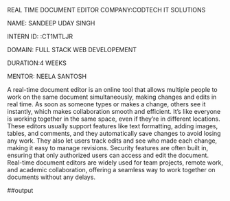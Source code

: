 REAL TIME DOCUMENT EDITOR
COMPANY:CODTECH IT SOLUTIONS

NAME: SANDEEP UDAY SINGH

INTERN ID: :CT1MTLJR

DOMAIN: FULL STACK WEB DEVELOPEMENT

DURATION:4 WEEKS

MENTOR: NEELA SANTOSH

A real-time document editor is an online tool that allows multiple people to work on the same document simultaneously, making changes and edits in real time. As soon as someone types or makes a change, others see it instantly, which makes collaboration smooth and efficient. It’s like everyone is working together in the same space, even if they’re in different locations. These editors usually support features like text formatting, adding images, tables, and comments, and they automatically save changes to avoid losing any work. They also let users track edits and see who made each change, making it easy to manage revisions. Security features are often built in, ensuring that only authorized users can access and edit the document. Real-time document editors are widely used for team projects, remote work, and academic collaboration, offering a seamless way to work together on documents without any delays.

##output
